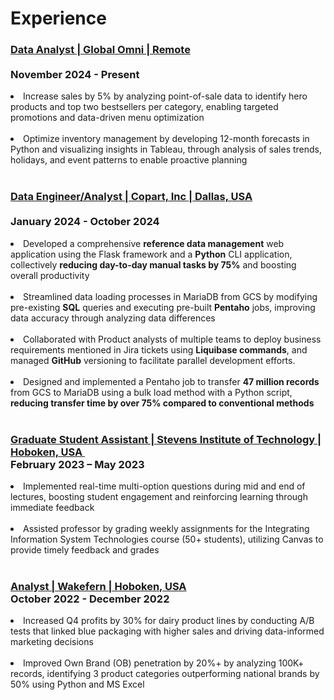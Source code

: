 # Experience

  ### <ins><b>Data Analyst | Global Omni | Remote </ins> &emsp;&emsp;&emsp;&emsp;&emsp;&emsp;&emsp;&emsp;&emsp;&emsp;&emsp;&emsp;&emsp; </br>November 2024 - Present</b>
  <li>Increase sales by 5% by analyzing point-of-sale data to identify hero products and top two bestsellers per category, enabling targeted promotions and data-driven menu optimization</li>
  </br>
<li>Optimize inventory management by developing 12-month forecasts in Python and visualizing insights in Tableau, through analysis of sales trends, holidays, and event patterns to enable proactive planning</li> 
</br>


  ### <ins><b>Data Engineer/Analyst | Copart, Inc | Dallas, USA</ins> &emsp;&emsp;&emsp;&emsp;&emsp;&emsp;&emsp;&emsp;</br>January 2024 - October 2024</b>
  <li>Developed a comprehensive <b>reference data management</b> web application using the Flask framework and a <b>Python</b> CLI application, collectively <b>reducing day-to-day manual tasks by 75%</b> and boosting overall productivity</li>
  </br>
<li>Streamlined data loading processes in MariaDB from GCS by modifying pre-existing <b>SQL</b> queries and executing pre-built <b>Pentaho</b> jobs, improving data accuracy through analyzing data differences</li> 
</br>
<li>Collaborated with Product analysts of multiple teams to deploy business requirements mentioned in Jira tickets using <b>Liquibase commands</b>, and managed <b>GitHub</b> versioning to facilitate parallel development efforts.</li>
</br>
<li>Designed and implemented a Pentaho job to transfer <b>47 million records</b> from GCS to MariaDB using a bulk load method with a Python script, <b>reducing transfer time by over 75% compared to conventional methods</b></li>
</br>

  ### <ins><b>Graduate Student Assistant | Stevens Institute of Technology | Hoboken, USA </ins> &emsp;&thinsp;&thinsp;</br>February 2023 – May 2023</b>
  <li>Implemented real-time multi-option questions during mid and end of lectures, boosting student engagement and reinforcing learning through immediate feedback</li>
  </br>
<li>Assisted professor by grading weekly assignments for the Integrating Information System Technologies course (50+ students), utilizing Canvas to provide timely feedback and grades</li> 
</br>


 ### <ins><b>Analyst | Wakefern | Hoboken, USA</ins> &emsp;&emsp;&emsp;&emsp;&emsp;&emsp;&emsp;&emsp;&emsp;&emsp;&emsp;&emsp;&emsp; </br>October 2022 - December 2022</b>
  <li>Increased Q4 profits by 30% for dairy product lines by conducting A/B tests that linked blue packaging with higher sales and driving data-informed marketing decisions</li>
  </br>
<li>Improved Own Brand (OB) penetration by 20%+ by analyzing 100K+ records, identifying 3 product categories outperforming national brands by 50% using Python and MS Excel</li> 
</br>

